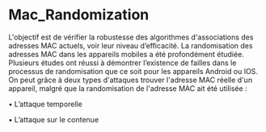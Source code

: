 # Mac_Randomization

L'objectif est de vérifier la robustesse des algorithmes d'associations des adresses MAC actuels, voir leur niveau d’efficacité. 
La randomisation des adresses MAC dans les appareils mobiles a été profondément étudiée. Plusieurs études ont réussi à démontrer l’existence de failles dans le processus de randomisation que ce soit pour les appareils Android ou IOS. On peut grâce à deux types d'attaques trouver l'adresse MAC réelle d'un appareil, malgré que la randomisation de l'adresse MAC ait été utilisée :




• L’attaque temporelle 


• L’attaque sur le contenue
